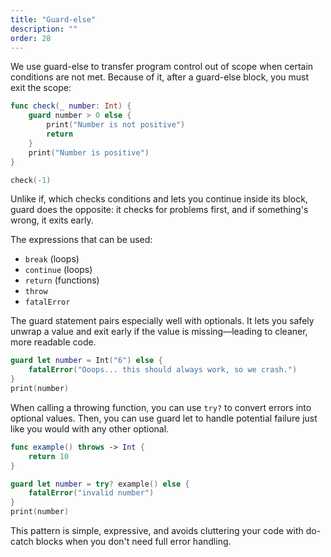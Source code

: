 ```yaml
---
title: "Guard-else"
description: ""
order: 28
---
```


We use guard-else to transfer program control out of scope when certain conditions are not met. Because of it, after a guard-else block, you must exit the scope:

```swift
func check(_ number: Int) {
    guard number > 0 else {
        print("Number is not positive")
        return
    }
    print("Number is positive")
}

check(-1)
```

Unlike if, which checks conditions and lets you continue inside its block, guard does the opposite: it checks for problems first, and if something's wrong, it exits early.

The expressions that can be used: 

- `break` (loops)
- `continue` (loops)
- `return` (functions)
- `throw` 
- `fatalError`

The guard statement pairs especially well with optionals. It lets you safely unwrap a value and exit early if the value is missing—leading to cleaner, more readable code.

```swift
guard let number = Int("6") else {
    fatalError("Ooops... this should always work, so we crash.")
}
print(number)
```

When calling a throwing function, you can use `try?` to convert errors into optional values. Then, you can use guard let to handle potential failure just like you would with any other optional.

```swift
func example() throws -> Int {
    return 10
}

guard let number = try? example() else {
    fatalError("invalid number")
}
print(number)
```

This pattern is simple, expressive, and avoids cluttering your code with do-catch blocks when you don't need full error handling.

